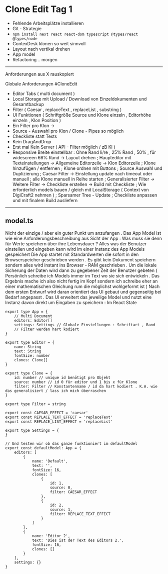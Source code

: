 # Clone Edit Tag 1

- Fehlende Arbeitsplätze installieren
- Git - Strategie
- ```npm install next react react-dom typescript @types/react @types/node```
- ContexDesk klonen so weit sinnvoll
- Layout nach vertikal drehen
- App model
- Refactoring .. morgen

---

Anforderungen aus X rauskopiert

Globale Anforderungen #CloneEdit
- Editor Tabs ( multi document )
- Local Storage mit Upload / Download von Einzeldokumenten und Gesamtbackup
- Filter ( Caesar , replaceText , replaceList , substring )
- UI Funktionen ( Schriftgröße Source und Klone einzeln , Editorhöhe einzeln , Klon Position )
- Ein Filter pro Klon ->
- Source - Auswahl pro Klon / Clone - Pipes so möglich
- Checkliste statt Tests
- Kein DragAndDrop
- Erst mal Kein Server ( API - Filter möglich / zB KI )
- Responsive Breite einstellbar : Ohne Rand li/re , 25% Rand , 50% , für widescreen 66% Rand
-> Layout drehen ; Haupteditor mit Texteinstellungen -> Allgemeine Editorzeile -> Klon Editorzeile ; Klone hinzufügen / entfernen ; Klone ordnen mit Buttons ; Source Auswahl und Duplizierung ; Caesar Filter -> Einstellung update nach timeout oder manuell ; alle Klone manuell in Reihe starten ; Generalisierter Filter -> Weitere Filter -> Checkliste erstellen -> Build mit Checkliste ; Wie erforderlich models bauen / gleich mit LocalStorage ( Context von DigiCraft2 nehmen ) ; Sparsamer Tree - Update ; Checkliste anpassen und mit finalem Build ausliefern

---


## model.ts
Nicht der einzige / aber ein guter Punkt um anzufangen . Das App Model ist wie eine Anforderungsbeschreibung aus Sicht der App : Was muss sie denn für Werte speichern über ihre Lebensdauer ? Alles was der Benutzer einstellen und eingeben kann wird im einer Instanz des App Models gespeichert
Die App startet mit Standardwerten die sofort in den Browserspeicher geschrieben werden . Es gibt kein Dokument speichern sondern alles wird instant ins Browser - RAM geschrieben . Um die lokale Sicherung der Daten wird dann zu gegebener Zeit der Benutzer gebeten
( Persönlich schreibe ich Models immer im Text wo sie sich entwickeln . Das Ergebnis mache ich also nicht fertig im Kopf sondern ich schreibe eher an einer mathematischen Gleichung rum die möglichst wohlgeformt ist )
Nach dem ersten Entwurf wird daran orientiert das UI gebaut und gegenseitig bei Bedarf angepasst . Das UI erweitert das jeweilige Model und nutzt eine Instanz davon direkt um Eingaben zu speichern : Im React State

```// Ganz oben weiter oben geht nicht
export type App = {
	// Multi Document
	editors: Editor[]
	settings: Settings // Globale Einstellungen : Schriftart , Rand
	// Filter werden hart kodiert
}

export type Editor = {
	name: String
	text: String
	fontSize: number
	clones: Clone[]
}

export type Clone = {
	id: number // unique id benötigt pro Objekt
	source: number // id 0 für editor und 1 bis x für Klone
	filter: Filter // Konstantenname / id da hart kodiert . K.A. wie das generalisiert / lass ich mich überraschen
}

export type Filter = string

export const CAESAR_EFFECT = 'caesar'
export const REPLACE_TEXT_EFFECT = 'replaceText'
export const REPLACE_LIST_EFFECT = 'replaceList'

export type Settings = {
}

// Und testen wir ob das ganze funktioniert im defaultModel
export const defaultModel: App = {
	editors: [
		{
			name: 'Default',
			text: '',
			fontSize: 16,
			clones: [
				{
					id: 1,
					source: 0,
					filter: CAESAR_EFFECT
				},
				{
					id: 2,
					source: 1,
					filter: REPLACE_TEXT_EFFECT
				}
			]
		},
		{
			name: 'Editor 2',
			text: 'Dies ist der Text des Editors 2.',
			fontSize: 16,
			clones: []
		}
	],
	settings: {}
}
```